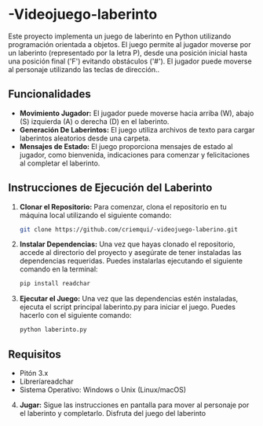 # -Videojuego-laberinto

   Este proyecto implementa un juego de laberinto en Python utilizando programación orientada a objetos. El juego permite al jugador moverse por un laberinto (representado por la letra P), 
   desde una posición inicial hasta una posición final ('F') evitando obstáculos ('#'). 
   El jugador puede moverse al personaje utilizando las teclas de dirección..

   ## Funcionalidades

   - **Movimiento Jugador:** El jugador puede moverse hacia arriba (W), abajo (S) izquierda (A) o derecha (D) en el laberinto.
   - **Generación De Laberintos:** El juego utiliza archivos de texto para cargar laberintos aleatorios desde una carpeta.
   - **Mensajes de Estado:** El juego proporciona mensajes de estado al jugador, como bienvenida, indicaciones para comenzar y felicitaciones al completar el laberinto.


   ## Instrucciones de Ejecución del Laberinto

1. **Clonar el Repositorio:**
   Para comenzar, clona el repositorio en tu máquina local utilizando el siguiente comando:

   ```bash
   git clone https://github.com/criemqui/-videojuego-laberino.git

2. **Instalar Dependencias:**
   Una vez que hayas clonado el repositorio, accede al directorio del proyecto y asegúrate de tener instaladas las dependencias requeridas.
   Puedes instalarlas ejecutando el siguiente comando en la terminal:

   ```bash
   pip install readchar

 3. **Ejecutar el Juego:**
   Una vez que las dependencias estén instaladas, ejecuta el script principal laberinto.py para iniciar el juego.
   Puedes hacerlo con el siguiente comando:

      ```bash
      python laberinto.py

   ## Requisitos ##
   - Pitón 3.x
   - Libreríareadchar
   - Sistema Operativo: Windows o Unix (Linux/macOS)
      
   4. **Jugar:**
      Sigue las instrucciones en pantalla para mover al personaje por el laberinto y completarlo.
      Disfruta del juego del laberinto
